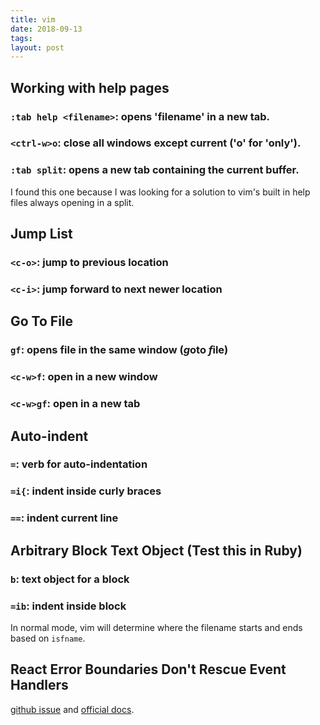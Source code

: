 ```yaml
---
title: vim
date: 2018-09-13
tags:
layout: post
---
```


## Working with help pages

### `:tab help <filename>`: opens 'filename' in a new tab.
### `<ctrl-w>o`: close all windows except current ('o' for 'only').
### `:tab split`: opens a new tab containing the current buffer.

I found this one because I was looking for a solution to vim's built in help
files always opening in a split. 

## Jump List

### `<c-o>`: jump to previous location
### `<c-i>`: jump forward to next newer location

## Go To File

### `gf`: opens file in the same window (*g*oto *f*ile)
### `<c-w>f`: open in a new window
### `<c-w>gf`: open in a new tab

## Auto-indent

### `=`: verb for auto-indentation
### `=i{`: indent inside curly braces
### `==`: indent current line

## Arbitrary Block Text Object (Test this in Ruby)

### `b`: text object for a block
### `=ib`: indent inside block

In normal mode, vim will determine where the filename starts and ends based on `isfname`.

## React Error Boundaries Don't Rescue Event Handlers

[github issue](https://github.com/facebook/react/issues/11409) and
[official docs](https://reactjs.org/docs/error-boundaries.html#how-about-event-handlers).
